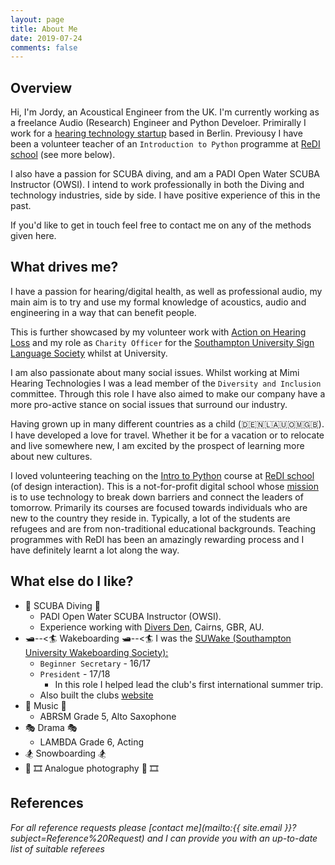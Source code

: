 ```yaml
---
layout: page
title: About Me
date: 2019-07-24
comments: false
---
```


## Overview
Hi, I'm Jordy, an Acoustical Engineer from the UK. I'm currently working as a freelance Audio (Research) Engineer and Python Develoer. Primirally I work for a [hearing technology startup]({{site.url}}/mimi_hearing_technologies) based in Berlin. Previousy I have been a volunteer teacher of an `Introduction to Python` programme at [ReDI school](https://www.redi-school.org/berlin) (see more below).

I also have a passion for SCUBA diving, and am a PADI Open Water SCUBA Instructor (OWSI). I intend to work professionally in both the Diving and technology industries, side by side. I have positive experience of this in the past.

If you'd like to get in touch feel free to contact me on any of the methods given here.

## What drives me?
I have a passion for hearing/digital health, as well as professional audio, my main aim is to try and use my formal knowledge of acoustics, audio and engineering in a way that can benefit people.

This is further showcased by my volunteer work with [Action on Hearing Loss](https://www.actiononhearingloss.org.uk/) and my role as `Charity Officer` for the [Southampton University Sign Language Society](https://www.facebook.com/sotonsignsoc/) whilst at University.

I am also passionate about many social issues. Whilst working at Mimi Hearing Technologies I was a lead member of the `Diversity and Inclusion` committee. Through this role I have also aimed to make our company have a more pro-active stance on social issues that surround our industry.

Having grown up in many different countries as a child (🇩🇪🇳🇱🇦🇺🇴🇲🇬🇧). I have developed a love for travel. Whether it be for a vacation or to relocate and live somewhere new, I am excited by the prospect of learning more about new cultures.

I loved volunteering teaching on the [Intro to Python](https://www.redi-school.org/berlin-career-program) course at [ReDI school](https://www.redi-school.org/berlin) (of design interaction). This is a not-for-profit digital school whose [mission](https://www.redi-school.org/mission) is to use technology to break down barriers and connect the leaders of tomorrow. Primarily its courses are focused towards individuals who are new to the country they reside in. Typically, a lot of the students are refugees and are from non-traditional educational backgrounds. Teaching programmes with ReDI has been an amazingly rewarding process and I have definitely learnt a lot along the way. 

## What else do I like?
* 🐠 SCUBA Diving 🐠
    * PADI Open Water SCUBA Instructor (OWSI).
    * Experience working with [Divers Den](https://www.diversden.com.au/), Cairns, GBR, AU.
* 🛥️--<🏄 Wakeboarding 🛥️--<🏄
I was the [SUWake (Southampton University Wakeboarding Society):](https://suwake.susu.org)  
    * `Beginner Secretary` - 16/17
    * `President` -  17/18
        * In this role I helped lead the club's first international summer trip.
    * Also built the clubs [website](https://suwake.susu.org)
* 🎵 Music 🎵
    * ABRSM Grade 5, Alto Saxophone
* 🎭 Drama 🎭
    * LAMBDA Grade 6, Acting
* 🏂 Snowboarding 🏂
* 📸 🎞️ Analogue photography 📸 🎞️

## References
_For all reference requests please [contact me](mailto:{{ site.email }}?subject=Reference%20Request) and I can provide you with an up-to-date list of suitable referees_